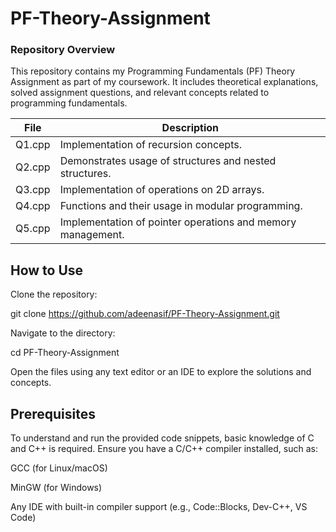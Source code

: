 # PF-Theory-Assignment

### Repository Overview

This repository contains my Programming Fundamentals (PF) Theory Assignment as part of my coursework. It includes theoretical explanations, solved assignment questions, and relevant concepts related to programming fundamentals.

| File  | Description |
|-------|------------|
| Q1.cpp | Implementation of recursion concepts. |
| Q2.cpp | Demonstrates usage of structures and nested structures. |
| Q3.cpp | Implementation of operations on 2D arrays. |
| Q4.cpp | Functions and their usage in modular programming. |
| Q5.cpp | Implementation of pointer operations and memory management. |



## How to Use

Clone the repository:

git clone https://github.com/adeenasif/PF-Theory-Assignment.git

Navigate to the directory:

cd PF-Theory-Assignment

Open the files using any text editor or an IDE to explore the solutions and concepts.

## Prerequisites

To understand and run the provided code snippets, basic knowledge of C and C++ is required. Ensure you have a C/C++ compiler installed, such as:

GCC (for Linux/macOS)

MinGW (for Windows)

Any IDE with built-in compiler support (e.g., Code::Blocks, Dev-C++, VS Code)

